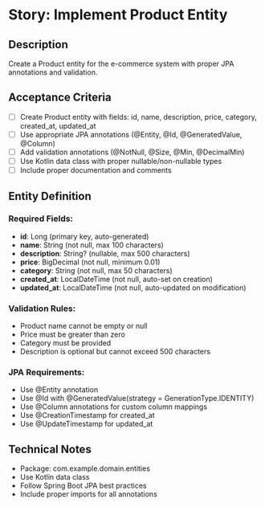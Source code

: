 # Story: Implement Product Entity

## Description
Create a Product entity for the e-commerce system with proper JPA annotations and validation.

## Acceptance Criteria
- [ ] Create Product entity with fields: id, name, description, price, category, created_at, updated_at
- [ ] Use appropriate JPA annotations (@Entity, @Id, @GeneratedValue, @Column)
- [ ] Add validation annotations (@NotNull, @Size, @Min, @DecimalMin)
- [ ] Use Kotlin data class with proper nullable/non-nullable types
- [ ] Include proper documentation and comments

## Entity Definition

### Required Fields:
- **id**: Long (primary key, auto-generated)
- **name**: String (not null, max 100 characters)
- **description**: String? (nullable, max 500 characters)
- **price**: BigDecimal (not null, minimum 0.01)
- **category**: String (not null, max 50 characters)
- **created_at**: LocalDateTime (not null, auto-set on creation)
- **updated_at**: LocalDateTime (not null, auto-updated on modification)

### Validation Rules:
- Product name cannot be empty or null
- Price must be greater than zero
- Category must be provided
- Description is optional but cannot exceed 500 characters

### JPA Requirements:
- Use @Entity annotation
- Use @Id with @GeneratedValue(strategy = GenerationType.IDENTITY)
- Use @Column annotations for custom column mappings
- Use @CreationTimestamp for created_at
- Use @UpdateTimestamp for updated_at

## Technical Notes
- Package: com.example.domain.entities
- Use Kotlin data class
- Follow Spring Boot JPA best practices
- Include proper imports for all annotations
